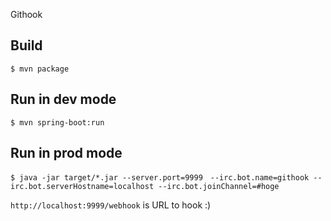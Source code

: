 Githook

## Build

    $ mvn package

## Run in dev mode

    $ mvn spring-boot:run

## Run in prod mode

    $ java -jar target/*.jar --server.port=9999　--irc.bot.name=githook --irc.bot.serverHostname=localhost --irc.bot.joinChannel=#hoge

`http://localhost:9999/webhook` is URL to hook :)